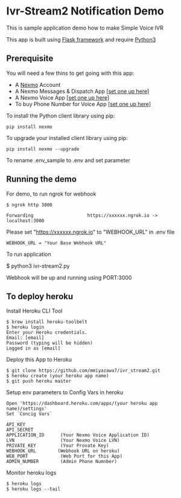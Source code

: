 # Ivr-Stream2 Notification Demo

This is sample application demo how to make Simple Voice IVR

This app is built using [Flask framework](http://flask.pocoo.org/) and require [Python3](https://www.python.org/)

## Prerequisite

You will need a few thins to get going with this app: 

- A [Nexmo](https://nexmo.com) Account
- A Nexmo Messages & Dispatch App [[set one up here]](https://dashboard.nexmo.com/messages/create-application)
- A Nexmo Voice App [[set one up here]](https://dashboard.nexmo.com/voice/create-application)
- To buy Phone Number for Voice App [[set one up here]](https://dashboard.nexmo.com/buy-numbers)


To install the Python client library using pip:

    pip install nexmo

To upgrade your installed client library using pip:

    pip install nexmo --upgrade

To rename .env_sample to .env and set parameter

## Running the demo


For demo, to run ngrok for webhook

    $ ngrok http 3000

    Forwarding                    https://xxxxxx.ngrok.io -> localhost:3000
    
Please set "https://xxxxxx.ngrok.io" to "WEBHOOK_URL" in .env file

    WEBHOOK_URL = "Your Base Webhook URL"

To run application

$ python3 ivr-stream2.py
    
Webhook will be up and running using PORT:3000

## To deploy heroku

Install Heroku CLI Tool

    $ brew install heroku-toolbelt
    $ heroku login
    Enter your Heroku credentials.
    Email: [email]
    Password (typing will be hidden)
    Logged in as [email]
    
Deploy this App to Heroku

    $ git clone https://github.com/mmiyazawa7/ivr_stream2.git
    $ heroku create (your heroku app name)
    $ git push heroku master
    
Setup env parameters to Config Vars in heroku

    Open 'https://dashboard.heroku.com/apps/(your heroku app name)/settings'
    Set `Concig Vars`
    
    API_KEY
    API_SECRET
    APPLICATION_ID      (Your Nexmo Voice Application ID)
    LVN                 (Your Nexmo Voice LVN)
    PRIVATE_KEY         (Your Provate Key)
    WEBHOOK_URL        (Webhook URL on heroku)
    WEB_PORT            (Web Port for this App)
    ADMIN_NUMBER        (Admin Phone Numnber)


Monitor heroku logs

    $ heroku logs
    $ heroku logs --tail
    